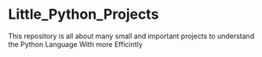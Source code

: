 # Little_Python_Projects
This repository is all about many small and important projects to understand the Python Language With more Efficintly
